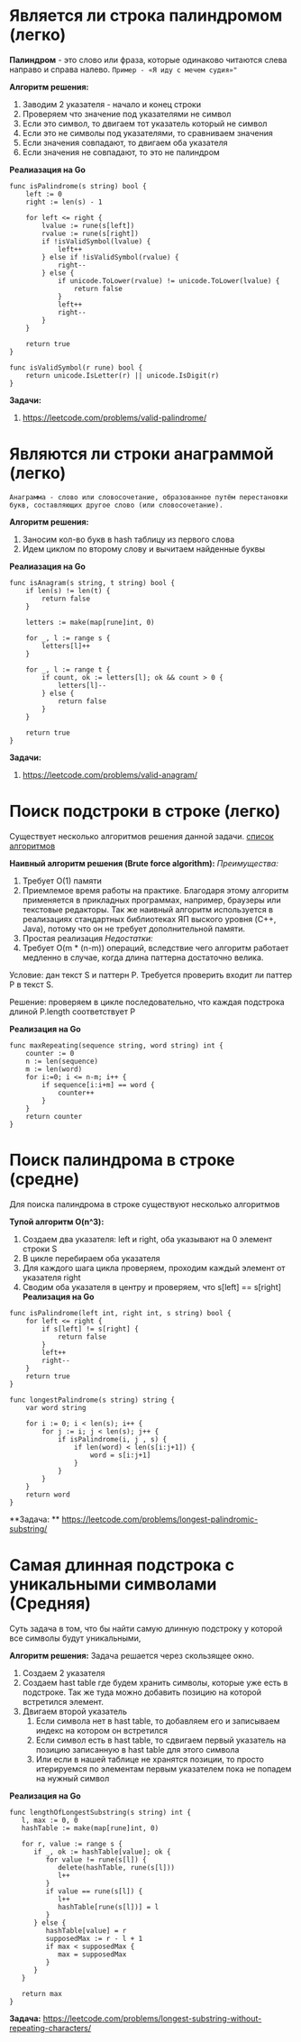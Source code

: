 # Является ли строка палиндромом (легко)
**Палиндром** - это слово или фраза, которые одинаково читаются слева направо и справа налево.
`Пример - «Я иду с мечем судия»"`

**Алгоритм решения:**
1) Заводим 2 указателя - начало и конец строки
2) Проверяем что значение под указателями не символ
3) Если это символ, то двигаем тот указатель который не символ
4) Если это не символы под указателями, то сравниваем значения
5) Если значения совпадают, то двигаем оба указателя
6) Если значения не совпадают, то это не палиндром

**Реалиазация на Go**
```
func isPalindrome(s string) bool {
	left := 0
	right := len(s) - 1

	for left <= right {
		lvalue := rune(s[left])
		rvalue := rune(s[right])
		if !isValidSymbol(lvalue) {
			left++
		} else if !isValidSymbol(rvalue) {
			right--
		} else {
			if unicode.ToLower(rvalue) != unicode.ToLower(lvalue) {
				return false
			}
			left++
			right--
		}
	}

	return true
}

func isValidSymbol(r rune) bool {
	return unicode.IsLetter(r) || unicode.IsDigit(r)
}
```

**Задачи:**
1) https://leetcode.com/problems/valid-palindrome/

# Являются ли строки анаграммой (легко)
```
Анаграмма - слово или словосочетание, образованное путём перестановки букв, составляющих другое слово (или словосочетание).
```
**Алгоритм решения:**
1) Заносим кол-во букв в hash таблицу из первого слова
2) Идем циклом по второму слову и вычитаем найденные буквы

**Реалиазация на Go**
```
func isAnagram(s string, t string) bool {
    if len(s) != len(t) {
        return false
    }

    letters := make(map[rune]int, 0)

    for _, l := range s {
        letters[l]++
    }

    for _, l := range t {
        if count, ok := letters[l]; ok && count > 0 {
            letters[l]--
        } else {
            return false
        }
    }

    return true
}
```

**Задачи:**
1) https://leetcode.com/problems/valid-anagram/

# Поиск подстроки в строке (легко)
Существует несколько алгоритмов решения данной задачи. [список алгоритмов](https://neerc.ifmo.ru/wiki/index.php?title=%D0%9F%D0%BE%D0%B8%D1%81%D0%BA_%D0%BF%D0%BE%D0%B4%D1%81%D1%82%D1%80%D0%BE%D0%BA%D0%B8_%D0%B2_%D1%81%D1%82%D1%80%D0%BE%D0%BA%D0%B5)

**Наивный алгоритм решения (Brute force algorithm):**
*Преимущества:* 
1) Требует O(1) памяти
2) Приемлемое время работы на практике. Благодаря этому алгоритм применяется в прикладных программах, например, браузеры или текстовые редакторы. Так же наивный алгоритм используется в реализациях стандартных библиотеках ЯП выского уровня (C++, Java), потому что он не требует дополнительной памяти.
3) Простая реализация
*Недостатки:*
1) Требует O(m * (n-m)) операций, вследствие чего алгоритм работает медленно в случае, когда длина паттерна достаточно велика.

Условие: дан текст S и паттерн P. Требуется проверить входит ли паттер P в текст S.

Решение: проверяем в цикле последовательно, что каждая подстрока длиной P.length соответствует P

**Реализация на Go**
```
func maxRepeating(sequence string, word string) int {
    counter := 0
    n := len(sequence)
    m := len(word)
    for i:=0; i <= n-m; i++ {
        if sequence[i:i+m] == word {
            counter++
        }
    }
    return counter
}
```

# Поиск палиндрома в строке (средне)
Для поиска палиндрома в строке существуют несколько алгоритмов

**Тупой алгоритм O(n^3):**
1. Создаем два указателя: left и right, оба указывают на 0 элемент строки S
2.  В цикле перебираем оба указателя
3.  Для каждого шага цикла проверяем, проходим каждый элемент от указателя right
4.  Сводим оба указателя в центру и проверяем, что s[left] == s[right]
**Реализация на Go**
```
func isPalindrome(left int, right int, s string) bool {
    for left <= right {
        if s[left] != s[right] {
            return false
        }
        left++
        right--
    }
    return true
}

func longestPalindrome(s string) string {
    var word string

    for i := 0; i < len(s); i++ {
        for j := i; j < len(s); j++ {
            if isPalindrome(i, j , s) {
                if len(word) < len(s[i:j+1]) {
                    word = s[i:j+1]
                }
            }
        }
    }
    return word
}
```
**Задача: ** https://leetcode.com/problems/longest-palindromic-substring/
# Самая длинная подстрока с уникальными символами (Средняя)
Суть задача в том, что бы найти самую длинную подстроку у которой все символы будут уникальными,

**Алгоритм решения:**
Задача решается через скользящее окно.

1.  Создаем 2 указателя
2.  Создаем hast table где будем хранить символы, которые уже есть в подстроке. Так же туда можно добавить позицию на которой встретился элемент.
3.  Двигаем второй указатель
    1.  Если символа нет в hast table, то добавляем его и записываем индекс на котором он встретился
    2.  Если символ есть в hast table, то сдвигаем первый указатель на позицию записанную в hast table для этого символа
    3.  Или если в нашей таблице не хранятся позиции, то просто итерируемся по элементам первым указателем пока не попадем на нужный символ

**Реализация на Go**
```
func lengthOfLongestSubstring(s string) int {  
   l, max := 0, 0  
   hashTable := make(map[rune]int, 0)  
  
   for r, value := range s {  
      if _, ok := hashTable[value]; ok {  
         for value != rune(s[l]) {  
            delete(hashTable, rune(s[l]))  
            l++  
         }  
         if value == rune(s[l]) {  
            l++  
            hashTable[rune(s[l])] = l  
         }  
      } else {  
         hashTable[value] = r  
         supposedMax := r - l + 1  
         if max < supposedMax {  
            max = supposedMax  
         }  
      }  
   }  
  
   return max  
}
```

**Задача:** https://leetcode.com/problems/longest-substring-without-repeating-characters/